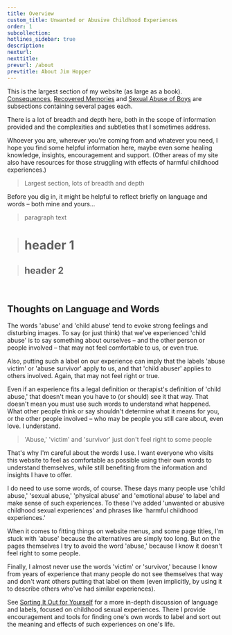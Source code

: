 ```yaml
---
title: Overview
custom_title: Unwanted or Abusive Childhood Experiences
order: 1
subcollection:
hotlines_sidebar: true
description:
nexturl:
nexttitle:
prevurl: /about
prevtitle: About Jim Hopper
---
```



This is the largest section of my website (as large as a book). [Consequences](/child-abuse/consequences-of-abuse/), [Recovered Memories](/child-abuse/recovered-memories/) and [Sexual Abuse of Boys](/child-abuse/sexual-abuse-of-boys/) are subsections containing several pages each.&nbsp;

There is a lot of breadth and depth here, both in the scope of information provided and the complexities and subtleties that I sometimes address.&nbsp;

Whoever you are, wherever you're coming from and whatever you need, I hope you find some helpful information here, maybe even some healing knowledge, insights, encouragement and support. (Other areas of my site also have resources for those struggling with effects of harmful childhood experiences.)

> Largest section, lots of breadth and depth

Before you dig in, it might be helpful to reflect briefly on language and words – both mine and yours…

> paragraph text&nbsp;

> # header 1

> ## header 2

&nbsp;

## Thoughts on Language and Words

The words 'abuse' and 'child abuse' tend to evoke strong feelings and disturbing images. To say (or just think) that we've experienced 'child abuse' is to say something about ourselves – and the other person or people involved – that may not feel comfortable to us, or even true.

Also, putting such a label on our experience can imply that the labels 'abuse victim' or 'abuse survivor' apply to us, and that 'child abuser' applies to others involved. Again, that may not feel right or true.

Even if an experience fits a legal definition or therapist's definition of 'child abuse,' that doesn't mean you have to (or should) see it that way. That doesn't mean you must use such words to understand what happened. What other people think or say shouldn't determine what it means for you, or the other people involved – who may be people you still care about, even love. I understand.

> 'Abuse,' 'victim' and 'survivor' just don't feel right to some people​

That's why I'm careful about the words I use. I want everyone who visits this website to feel as comfortable as possible using their own words to understand themselves, while still benefiting from the information and insights I have to offer.

I do need to use some words, of course. These days many people use 'child abuse,' 'sexual abuse,' 'physical abuse' and 'emotional abuse' to label and make sense of such experiences. To these I've added 'unwanted or abusive childhood sexual experiences' and phrases like 'harmful childhood experiences.'

When it comes to fitting things on website menus, and some page titles, I'm stuck with 'abuse' because the alternatives are simply too long. But on the pages themselves I try to avoid the word 'abuse,' because I know it doesn't feel right to some people.

Finally, I almost never use the words 'victim' or 'survivor,' because I know from years of experience that many people do not see themselves that way and don't want others putting that label on them (even implicitly, by using it to describe others who've had similar experiences).

See [Sorting It Out for Yourself](/child-abuse/sorting-it-out/) for a more in-depth discussion of language and labels, focused on childhood sexual experiences. There I provide encouragement and tools for finding one's own words to label and sort out the meaning and effects of such experiences on one's life.